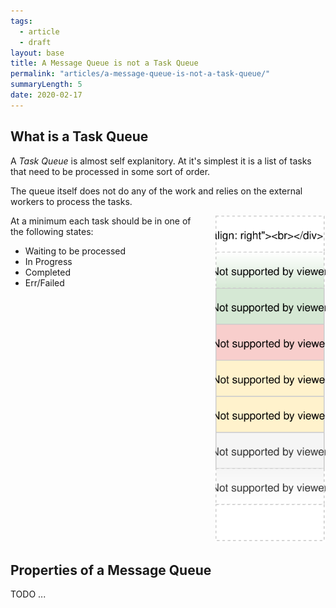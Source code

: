 ```yaml
---
tags:
  - article
  - draft
layout: base
title: A Message Queue is not a Task Queue
permalink: "articles/a-message-queue-is-not-a-task-queue/"
summaryLength: 5
date: 2020-02-17
---
```

## What is a Task Queue

A _Task Queue_ is almost self explanitory.  At it's simplest it is a list of tasks that need to be processed in some sort of order.

The queue itself does not do any of the work and relies on the external workers to process the tasks.

<div class="columns">
  <div class="column is-half">
    At a minimum each task should be in one of the following states:
    <ul>
      <li>Waiting to be processed</li>
      <li>In Progress</li>
      <li>Completed</li>
      <li>Err/Failed</li>
    </ul>
  </div>
  <div class="column has-text-centered">
    <img src="/static/images/simple-fifo-task-queue.svg" alt="simple-fifo-task-queue" />
  </div>
</div>


## Properties of a Message Queue

TODO ...

